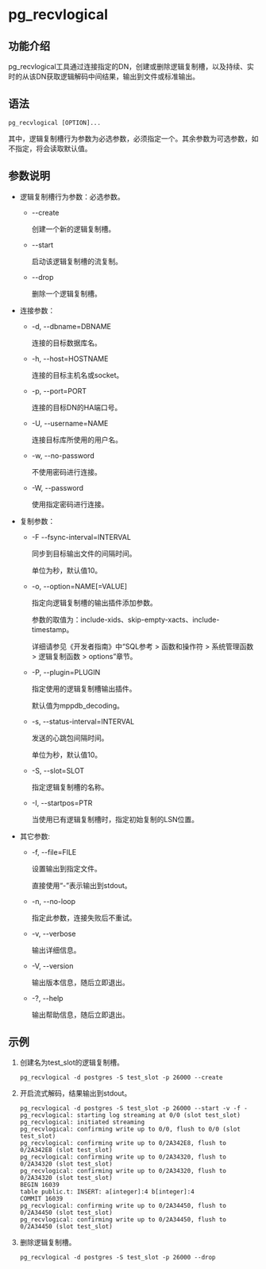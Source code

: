 # pg\_recvlogical<a name="ZH-CN_TOPIC_0000001092048360"></a>

## 功能介绍<a name="section143231619112111"></a>

pg\_recvlogical工具通过连接指定的DN，创建或删除逻辑复制槽，以及持续、实时的从该DN获取逻辑解码中间结果，输出到文件或标准输出。

## 语法<a name="section1763981272214"></a>

```
pg_recvlogical [OPTION]...
```

其中，逻辑复制槽行为参数为必选参数，必须指定一个。其余参数为可选参数，如不指定，将会读取默认值。

## 参数说明<a name="section927885412229"></a>

-   逻辑复制槽行为参数：必选参数。
    -   --create

        创建一个新的逻辑复制槽。

    -   --start

        启动该逻辑复制槽的流复制。

    -   --drop

        删除一个逻辑复制槽。



-   连接参数：
    -   -d, --dbname=DBNAME

        连接的目标数据库名。

    -   -h, --host=HOSTNAME

        连接的目标主机名或socket。

    -   -p, --port=PORT

        连接的目标DN的HA端口号。

    -   -U, --username=NAME

        连接目标库所使用的用户名。

    -   -w, --no-password

        不使用密码进行连接。

    -   -W, --password

        使用指定密码进行连接。


-   复制参数：
    -   -F  --fsync-interval=INTERVAL

        同步到目标输出文件的间隔时间。

        单位为秒，默认值10。

    -   -o, --option=NAME\[=VALUE\]

        指定向逻辑复制槽的输出插件添加参数。

        参数的取值为：include-xids、skip-empty-xacts、include-timestamp。

        详细请参见《开发者指南》中“SQL参考 \> 函数和操作符 \> 系统管理函数 \> 逻辑复制函数 \> options”章节。

    -   -P, --plugin=PLUGIN

        指定使用的逻辑复制槽输出插件。

        默认值为mppdb\_decoding。

    -   -s, --status-interval=INTERVAL

        发送的心跳包间隔时间。

        单位为秒，默认值10。

    -   -S, --slot=SLOT

        指定逻辑复制槽的名称。

    -   -I, --startpos=PTR

        当使用已有逻辑复制槽时，指定初始复制的LSN位置。


-   其它参数:
    -   -f, --file=FILE

        设置输出到指定文件。

        直接使用“-”表示输出到stdout。

    -   -n, --no-loop

        指定此参数，连接失败后不重试。

    -   -v, --verbose

        输出详细信息。

    -   -V, --version

        输出版本信息，随后立即退出。

    -   -?, --help

        输出帮助信息，随后立即退出。



## 示例<a name="section655133344514"></a>

1.  创建名为test\_slot的逻辑复制槽。

    ```
    pg_recvlogical -d postgres -S test_slot -p 26000 --create
    ```

2.  开启流式解码，结果输出到stdout。

    ```
    pg_recvlogical -d postgres -S test_slot -p 26000 --start -v -f -
    pg_recvlogical: starting log streaming at 0/0 (slot test_slot)
    pg_recvlogical: initiated streaming
    pg_recvlogical: confirming write up to 0/0, flush to 0/0 (slot test_slot)
    pg_recvlogical: confirming write up to 0/2A342E8, flush to 0/2A342E8 (slot test_slot)
    pg_recvlogical: confirming write up to 0/2A34320, flush to 0/2A34320 (slot test_slot)
    pg_recvlogical: confirming write up to 0/2A34320, flush to 0/2A34320 (slot test_slot)
    BEGIN 16039
    table public.t: INSERT: a[integer]:4 b[integer]:4
    COMMIT 16039
    pg_recvlogical: confirming write up to 0/2A34450, flush to 0/2A34450 (slot test_slot)
    pg_recvlogical: confirming write up to 0/2A34450, flush to 0/2A34450 (slot test_slot)
    ```

3.  删除逻辑复制槽。

    ```
    pg_recvlogical -d postgres -S test_slot -p 26000 --drop
    ```



